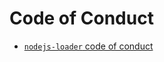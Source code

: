 # Code of Conduct 

* [`nodejs-loader` code of conduct](https://github.com/nodejs-loaders/nodejs-loaders/blob/main/CODE_OF_CONDUCT.md)

